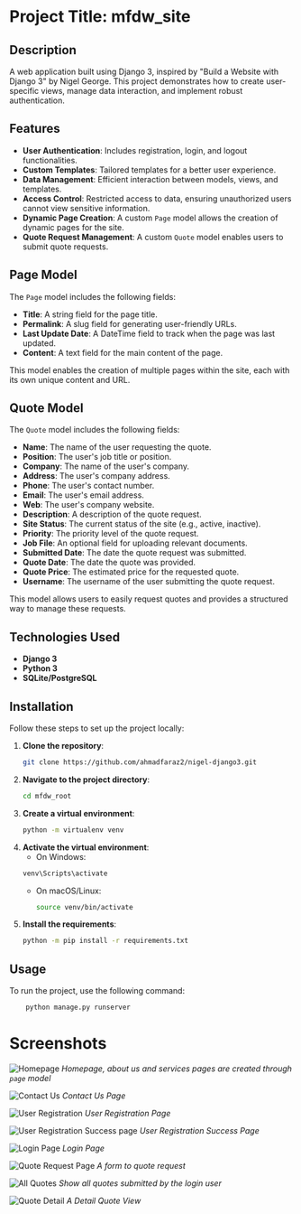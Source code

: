# Project Title: mfdw_site

## Description
A web application built using Django 3, inspired by "Build a Website with Django 3" by Nigel George. This project demonstrates how to create user-specific views, manage data interaction, and implement robust authentication.

## Features
- **User Authentication**: Includes registration, login, and logout functionalities.
- **Custom Templates**: Tailored templates for a better user experience.
- **Data Management**: Efficient interaction between models, views, and templates.
- **Access Control**: Restricted access to data, ensuring unauthorized users cannot view sensitive information.
- **Dynamic Page Creation**: A custom `Page` model allows the creation of dynamic pages for the site.
- **Quote Request Management**: A custom `Quote` model enables users to submit quote requests.

## Page Model
The `Page` model includes the following fields:
- **Title**: A string field for the page title.
- **Permalink**: A slug field for generating user-friendly URLs.
- **Last Update Date**: A DateTime field to track when the page was last updated.
- **Content**: A text field for the main content of the page.

This model enables the creation of multiple pages within the site, each with its own unique content and URL.

## Quote Model
The `Quote` model includes the following fields:
- **Name**: The name of the user requesting the quote.
- **Position**: The user's job title or position.
- **Company**: The name of the user's company.
- **Address**: The user's company address.
- **Phone**: The user's contact number.
- **Email**: The user's email address.
- **Web**: The user's company website.
- **Description**: A description of the quote request.
- **Site Status**: The current status of the site (e.g., active, inactive).
- **Priority**: The priority level of the quote request.
- **Job File**: An optional field for uploading relevant documents.
- **Submitted Date**: The date the quote request was submitted.
- **Quote Date**: The date the quote was provided.
- **Quote Price**: The estimated price for the requested quote.
- **Username**: The username of the user submitting the quote request.


This model allows users to easily request quotes and provides a structured way to manage these requests.

## Technologies Used
- **Django 3**
- **Python 3**
- **SQLite/PostgreSQL** 

## Installation
Follow these steps to set up the project locally:

1. **Clone the repository**:
   ```bash
   git clone https://github.com/ahmadfaraz2/nigel-django3.git
   ```
2. **Navigate to the project directory**:
    ```bash 
    cd mfdw_root
    ```
3. **Create a virtual environment**:
    ```bash 
    python -m virtualenv venv
    ```
4. **Activate the virtual environment**:
    - On Windows:
     ```bash
     venv\Scripts\activate
     ```
   - On macOS/Linux:
     ```bash
     source venv/bin/activate
     ```
5. **Install the requirements**:
    ```bash
    python -m pip install -r requirements.txt
    ```

## Usage
To run the project, use the following command:
```bash
    python manage.py runserver
```

# Screenshots
![Homepage](Screenshots/Screenshot%20(13).png)
*Homepage, about us and services pages are created through `page` model*

![Contact Us](Screenshots/Screenshot%20(551).png)
*Contact Us Page*

![User Registration](Screenshots/Screenshot%20(558).png)
*User Registration Page*

![User Registration Success page](Screenshots/Screenshot%20(561).png)
*User Registration Success Page*

![Login Page](Screenshots/Screenshot%20(560).png)
*Login Page*

![Quote Request Page](Screenshots/Screenshot%20(555).png)
*A form to quote request*

![All Quotes](Screenshots/Screenshot%20(556).png)
*Show all quotes submitted by the login user*

![Quote Detail](Screenshots/Screenshot%20(557).png)
*A Detail Quote View*